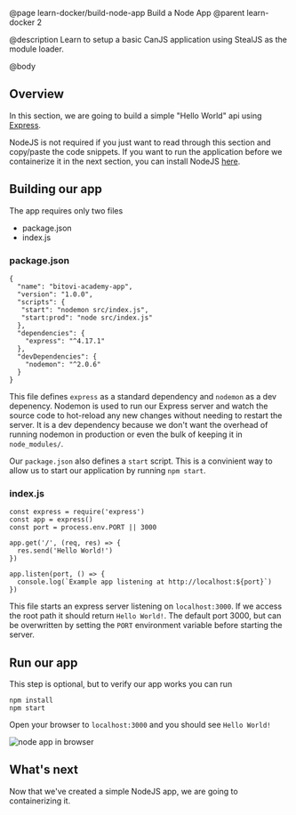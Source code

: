 @page learn-docker/build-node-app Build a Node App
@parent learn-docker 2

@description Learn to setup a basic CanJS application using StealJS as the module loader.

@body
## Overview
In this section, we are going to build a simple "Hello World" api using [Express](https://expressjs.com/).

NodeJS is not required if you just want to read through this section and copy/paste the code snippets. If you want to run the application before we containerize it in the next section, you can install NodeJS [here](https://nodejs.org/en/download/).
                  
## Building our app
The app requires only two files
* package.json
* index.js

### package.json
```
{
  "name": "bitovi-academy-app",
  "version": "1.0.0",
  "scripts": {
   "start": "nodemon src/index.js",
   "start:prod": "node src/index.js"
  },
  "dependencies": {
    "express": "^4.17.1"
  },
  "devDependencies": {
    "nodemon": "^2.0.6"
  }
}
```
This file defines `express` as a standard dependency and `nodemon` as a dev depenency. Nodemon is used to run our Express server and watch the source code to hot-reload any new changes without needing to restart the server. It is a dev dependency because we don't want the overhead of running nodemon in production or even the bulk of keeping it in `node_modules/`.

Our `package.json` also defines a `start` script. This is a convinient way to allow us to start our application by running `npm start`.

### index.js
```
const express = require('express')
const app = express()
const port = process.env.PORT || 3000

app.get('/', (req, res) => {
  res.send('Hello World!')
})

app.listen(port, () => {
  console.log(`Example app listening at http://localhost:${port}`)
})
```
This file starts an express server listening on `localhost:3000`. If we access the root path it should return `Hello World!`. The default port 3000, but can be overwritten by setting the `PORT` environment variable before starting the server.

## Run our app
This step is optional, but to verify our app works you can run
```
npm install
npm start
```
Open your browser to `localhost:3000` and you should see `Hello World!`

![node app in browser](../static/img/docker/2-build-node-app/node-hello-world.png)

## What's next
Now that we've created a simple NodeJS app, we are going to containerizing it.
    